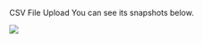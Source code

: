 CSV File Upload
You can see its snapshots below.

 <img src="C:\Users\OM Shanti\Desktop\rutuprograms\Full Stack developer\BackEnd\skilltest\csv\ss\Capture1.PNG">
